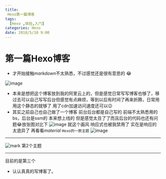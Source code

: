```yaml
---
title: 
 Hexo第一篇博客
tags: 
  [Hexo ,体验,入门]
categories: Hexo
date: 2018/5/10 9:00
---
```

第一篇Hexo博客
=====
- 才开始接触*markdown*不太熟悉，不过感觉还是很有意思的 😂  

![image](http://p4.cdn.img9.top/ipfs/QmcPovxCWmXZdSB7GYz1RJUp1twhrnHEeZMDnidv4S5kvB?4.jpg
)
- 本来是想把这个博客放到我的阿里云上的，但是感觉日常写写博客也够了，移过去可以自己写写后台但感觉有点麻烦，等到以后有时间了再来折腾，日常用用这个静态的就够了 用了cdn加速访问速度还可以😉
- 其实之前自己也自己做了一个博客 前台后台都是自己写的 前端不太熟悉用的bs，后台是ssm的 本来想上线的 但是感觉太丑了了而且后台的代码也还有问题😂放张图对比下
![image](http://p1.cdn.img9.top/ipfs/Qmc73XD1sHrvpEM2Wn8DMSXZcvRGjSW2x7GJPuzhjJa68c?1.jpg
) 就这个画风 响应式也被我禁用了 实在是响应的太诡异了 再看看*material* 
 `Hexo的一款主题` 
![image](http://p1.cdn.img9.top/ipfs/QmcghHet9V1iE2CXxYnUh9VbwQq6STX3ZpsZqs6ruy657h?1.png)

---
 ![mark](http://static.imlgw.top///20190127/0ddQkCXFDNyh.png?imageslim) 第2个主题

---

目前的是第三个

- 认认真真的写博客了。